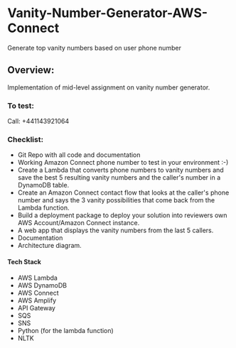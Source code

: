 # Vanity-Number-Generator-AWS-Connect
Generate top vanity numbers based on user phone number

## Overview:
Implementation of mid-level assignment on vanity number generator.

### To test:
Call: +441143921064

### Checklist:
- Git Repo with all code and documentation
- Working Amazon Connect phone number to test in your environment :-)
- Create a Lambda that converts phone numbers to vanity numbers and save the best 5 resulting vanity numbers and the caller's number in a DynamoDB table.
- Create an Amazon Connect contact flow that looks at the caller's phone number and says the 3 vanity possibilities that come back from the Lambda function.
- Build a deployment package to deploy your solution into reviewers own AWS Account/Amazon Connect instance.
- A web app that displays the vanity numbers from the last 5 callers.
- Documentation
- Architecture diagram.

#### Tech Stack
- AWS Lambda
- AWS DynamoDB
- AWS Connect
- AWS Amplify
- API Gateway
- SQS
- SNS
- Python (for the lambda function)
- NLTK

